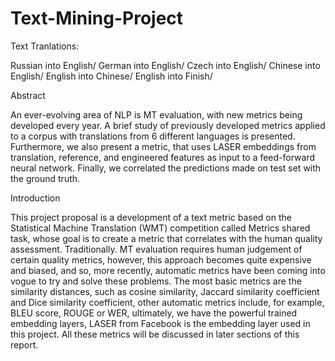 # Text-Mining-Project

Text Tranlations: 

Russian into English/
German into English/
Czech into English/
Chinese into English/
English into Chinese/
English into Finish/

Abstract

An ever-evolving area of NLP is MT evaluation, with new metrics being developed every year. A brief study of previously developed metrics applied to a corpus with translations from 6 different languages is presented. Furthermore, we also present a metric, that uses LASER embeddings from translation, reference, and engineered features as input to a feed-forward neural network. Finally, we correlated the predictions made on test set with the ground truth.

Introduction

This project proposal is a development of a text metric based on the Statistical Machine Translation (WMT) competition called Metrics shared task, whose goal is to create a metric that correlates with the human quality assessment. Traditionally.
MT evaluation requires human judgement of certain quality metrics, however, this approach becomes quite expensive and biased, and so, more recently, automatic metrics have been coming into vogue to try and solve these problems. The most basic metrics are the similarity distances, such as cosine similarity, Jaccard similarity coefficient and Dice similarity coefficient, other automatic metrics include, for example, BLEU score, ROUGE or WER, ultimately, we have the powerful trained embedding layers, LASER from Facebook is the embedding layer used in this project. All these metrics will be discussed in later sections of this report.
